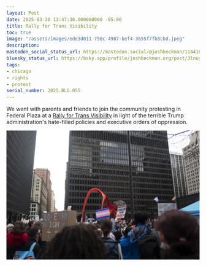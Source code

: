 ```yaml
---
layout: Post
date: 2025-03-30 13:47:36.000000000 -05:00
title: Rally for Trans Visibility
toc: true
image: "/assets/images/ede3d011-758c-4987-bef4-3655f7fb8cbd.jpeg"
description:
mastodon_social_status_url: https://mastodon.social/@joshbeckman/114416105611881024
bluesky_status_url: https://bsky.app/profile/joshbeckman.org/post/3lnuyp4jqam2g
tags:
- chicago
- rights
- protest
serial_number: 2025.BLG.055
---
```

We went with parents and friends to join the community protesting in Federal Plaza at a [Rally for Trans Visibility](https://www.mobilize.us/mobilize/event/759834/) in light of the terrible Trump administration's  hate-filled policies and executive orders of oppression.

![rally for trans rights](/assets/images/ede3d011-758c-4987-bef4-3655f7fb8cbd.jpeg)
